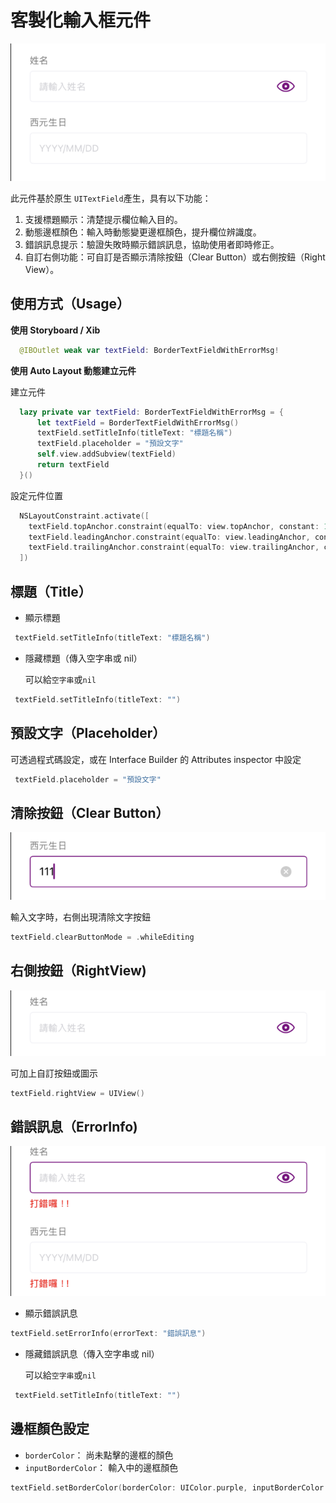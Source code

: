 # 客製化輸入框元件
![樣式](https://github.com/Huangjieru/CustomBorderTextFieldWithErrorMsg/blob/develop/README%20IMAGE/%E9%A0%90%E8%A8%AD.png)

此元件基於原生 `UITextField`產生，具有以下功能：
1. 支援標題顯示：清楚提示欄位輸入目的。
2. 動態邊框顏色：輸入時動態變更邊框顏色，提升欄位辨識度。
3. 錯誤訊息提示：驗證失敗時顯示錯誤訊息，協助使用者即時修正。
4. 自訂右側功能：可自訂是否顯示清除按鈕（Clear Button）或右側按鈕（Right View）。

## 使用方式（Usage）
**使用 Storyboard / Xib**

```Swift
  @IBOutlet weak var textField: BorderTextFieldWithErrorMsg!
```
**使用 Auto Layout 動態建立元件**

建立元件
``` Swift
  lazy private var textField: BorderTextFieldWithErrorMsg = {
      let textField = BorderTextFieldWithErrorMsg()
      textField.setTitleInfo(titleText: "標題名稱")
      textField.placeholder = "預設文字"
      self.view.addSubview(textField)
      return textField
  }()
```

設定元件位置
```Swift
  NSLayoutConstraint.activate([
    textField.topAnchor.constraint(equalTo: view.topAnchor, constant: 120),
    textField.leadingAnchor.constraint(equalTo: view.leadingAnchor, constant: 24),
    textField.trailingAnchor.constraint(equalTo: view.trailingAnchor, constant: -24)
  ])
```

## 標題（Title）
* 顯示標題
```Swift
 textField.setTitleInfo(titleText: "標題名稱")
```
* 隱藏標題（傳入空字串或 nil）

  可以給`空字串`或`nil`
```Swift
 textField.setTitleInfo(titleText: "")
```

## 預設文字（Placeholder）

可透過程式碼設定，或在 Interface Builder 的 Attributes inspector 中設定
```Swift
 textField.placeholder = "預設文字"
```

## 清除按鈕（Clear Button）
![清除按鈕](https://github.com/Huangjieru/CustomBorderTextFieldWithErrorMsg/blob/develop/README%20IMAGE/%E6%B8%85%E9%99%A4%E6%8C%89%E9%88%95.png)

輸入文字時，右側出現清除文字按鈕
```Swift
textField.clearButtonMode = .whileEditing
```

## 右側按鈕（RightView)
![右側按鈕](https://github.com/Huangjieru/CustomBorderTextFieldWithErrorMsg/blob/develop/README%20IMAGE/%E5%8F%B3%E5%81%B4%E5%8A%9F%E8%83%BD.png)

可加上自訂按鈕或圖示
```Swift
textField.rightView = UIView()
```

## 錯誤訊息（ErrorInfo)
![錯誤訊息](https://github.com/Huangjieru/CustomBorderTextFieldWithErrorMsg/blob/develop/README%20IMAGE/%E9%8C%AF%E8%AA%A4%E8%A8%8A%E6%81%AF.png)

* 顯示錯誤訊息
```Swift
textField.setErrorInfo(errorText: "錯誤訊息")
```
* 隱藏錯誤訊息（傳入空字串或 nil）

  可以給`空字串`或`nil`
```Swift
 textField.setTitleInfo(titleText: "")
```

## 邊框顏色設定

- `borderColor`： 尚未點擊的邊框的顏色
- `inputBorderColor`： 輸入中的邊框顏色
```Swift
textField.setBorderColor(borderColor: UIColor.purple, inputBorderColor: UIColor.purple)
```
